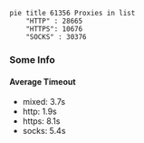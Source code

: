 
```mermaid
pie title 61356 Proxies in list
    "HTTP" : 28665
    "HTTPS": 10676
    "SOCKS" : 30376
```

### Some Info
#### Average Timeout

- mixed: 3.7s
- http: 1.9s
- https: 8.1s
- socks: 5.4s